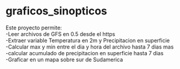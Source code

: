 # graficos_sinopticos <br />
Este proyecto permite: <br />
-Leer archivos de GFS en 0.5 desde el https <br />
-Extraer variable Temperatura en 2m y Precipitacion en superficie <br />
-Calcular max y min entre el dia y hora del archivo hasta 7 dias mas <br />
-calcular acumulado de precipitacion en superficie hasta 7 dias <br />
-Graficar en un mapa sobre sur de Sudamerica <br />
